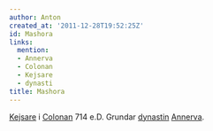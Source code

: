 ```yaml
---
author: Anton
created_at: '2011-12-28T19:52:25Z'
id: Mashora
links:
  mention:
  - Annerva
  - Colonan
  - Kejsare
  - dynasti
title: Mashora
---
```


[Kejsare] i [Colonan] 714 e.D. Grundar [dynastin][] [Annerva].

  [Kejsare]: Kejsare
  [Colonan]: Colonan
  [dynastin]: dynasti
  [Annerva]: Annerva
